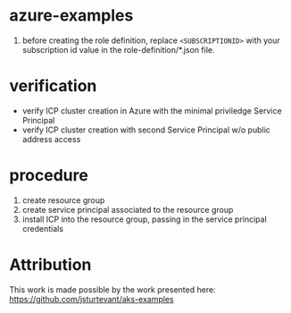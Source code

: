 # azure-examples

1. before creating the role definition, replace `<SUBSCRIPTIONID>` with your subscription id value in the role-definition/*.json file.

# verification

* verify ICP cluster creation in Azure with the minimal priviledge Service Principal
* verify ICP cluster creation with second Service Principal w/o public address access

# procedure

1. create resource group
2. create service principal associated to the resource group
3. install ICP into the resource group, passing in the service principal credentials

# Attribution

This work is made possible by the work presented here: https://github.com/jsturtevant/aks-examples
